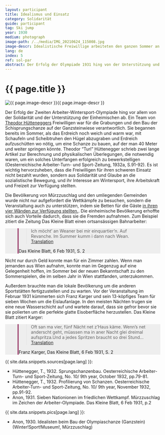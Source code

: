 ```yaml
---
layout: participant
title: Idealismus und Einsatz
category: Solidarität
guide: participant
tag: Ski jump
year: 1930
medium: photograph
image-path: /../media/IMG_20210624_115008.jpg
image-descr: Idealistische Freiwillige arbeiteten den ganzen Sommer an der Schischanze, die internationalen Standards entsprach
lang: de
index: 5
ref: sol-par
abstract: Der Erfolg der Olympiade 1931 hing von der Unterstützung und dem Einsatz der einheimischen Freiwilligen ab, von der Bereitstellung der Unterkünfte bis zum Bau der Sportanlagen.
---
```

<div class="infotext">
  <h1  id="title">{{ page.title }}</h1>
  <div class="grid-item" id="exhibit-image"><img src="/../media/IMG_20210624_115008.jpg" class="img-fluid" alt="{{ page.image-descr }}">{{ page.image-descr }}</div>
  <p>Der Erfolg der Zweiten Arbeiter-Wintersport-Olympiade hing vor allem von der Solidarität und der Unterstützung der Einheimischen ab. Ein Team von <a href="#" class="link-info" data-toggle="tooltip" title="Der örtliche technische Leiter der Zweiten Arbeiter-Wintersport-Olympiade">Theodor Hütteneggers</a> Freiwilligen war für die Grabungen und den Bau der Schisprungschanze auf der Ganzsteinwiese verantwortlich. Sie begannen bereits im Sommer, als das Erdreich noch weich und warm war, mit Schaufeln und Scheibtruhen den Hügel abzugraben und Erdreich aufzuschütten wo nötig, um eine Schanze zu bauen, auf der man 40 Meter und weiter springen könnte. Theodor “Turl” Hüttenegger schrieb zwei lange Artikel zur Berechnung und physikalischen Überlegungen, die notwendig waren, um ein solches Unterfangen erfolgreich zu bewerkstelligen (Oesterreichische Arbeiter-Turn- und Sport-Zeitung, 1932a, S.91-92). Es ist wichtig hervorzuheben, dass die Freiwilligen für ihren schweren Einsatz nicht bezahlt wurden, sondern aus Solidarität und Glaube an die sozialistische Bewegung, und ihr Interesse am Wintersport, ihre Arbeitskraft und Freizeit zur Verfügung stellten.</p>
  <p>Die Bevölkerung von Mürzzuschlag und den umliegenden Gemeinden wurde nicht nur aufgefordert die Wettkämpfe zu besuchen, sondern die Veranstaltung auch zu unterstützen, indem sie Betten für die Gäste <a href="#" class="link-info" data-toggle="tooltip" title="Es wurden wesentlich mehr Gäste erwartet als es Fremdenzimmer gab">in ihren vier Wänden zur Verfügung stellten.</a>. Die einheimische Bevölkerung erhoffte sich auch Vorteile dadurch, dass sie die Fremden aufnahmen. Zum Beispiel zitiert die Zeitung <span class="quote">Das Kleine Blatt</span> einen ortsansässigen Bahnarbeiter:</p>
  <!--quote taken from: https://mdbootstrap.com/docs/standard/extended/quotes/-->
  <section class="vh-50" style="background-color: #eee;">
    <div class="container py-sm-5 h-50">
      <div class="row d-flex align-items-center h-20">
        <div class="col col-md-9 mb-3 mb-md-1" id="style3">
          <figure class="bg-white p-3 rounded" style="border-left: .25rem solid #a34e78;">
            <blockquote class="blockquote pb-2">
              <p class="inlinequote">
              Ich möcht’ an Weaner bei mir einquartier’n. Auf Revanche. Im Summer kumm i dann nach Wean.<a href="#" class="translation" data-toggle="tooltip" title="Ich möchte einen Wiener bei mir einquartieren. Im Sommer komm ich dann nach Wien."> Translation</a>
              </p>
            </blockquote>
            <figcaption class="blockquote-footer mb-0 font-italic">
            <span class="quote">Das Kleine Blatt</span>, 6 Feb 1931, S. 2
           </figcaption>
          </figure>
        </div>
      </div>
    </div>
  </section>
  <p>Nicht nur durch Geld konnte man für ein Zimmer zahlen. Wenn man jemanden aus Wien aufnahm, konnte man im Gegenzug auf eine Gelegenheit hoffen, im Sommer bei der neuen Bekanntschaft zu den Sommerspielen, die im selben Jahr in Wien stattfanden, unterzukommen.</p> 
  <p>Außerdem brauchte man die lokale Bevölkerung um die anderen Sportstätten fertigzustellen und zu warten. Vor der Veranstaltung im Februar 1931 kümmerten sich Franz Karger und sein 13-köpfiges Team für sieben Wochen um die Eislaufanlage. In den meisten Nächten trugen sie eine neue Wasserschicht auf und wartete darauf, dass sie gefror bevor sie sie polierten um die perfekte glatte Eisoberfläche herzustellen. <span classs="quote">Das Kleine Blatt</span> zitiert Karger:</p>
  <!--quote taken from: https://mdbootstrap.com/docs/standard/extended/quotes/ I've changed the margin bottom mb to 4 to space out the elements more, and from lg to md. so it now reads mb-4 mb-md-2 instead of mb-4 mb-lg-2. py defines the top background heading-->
  <section class="vh-50" style="background-color: #eee;">
    <div class="container py-sm-5 h-50">
      <div class="row d-flex align-items-center h-20">
        <div class="col col-md-9 mb-3 mb-md-1">
          <figure class="bg-white p-3 rounded" style="border-left: .25rem solid #a34e78;">
            <blockquote class="blockquote pb-2">
              <p class="inlinequote">
              Oft san ma vier, fünf Nächt net z’Haus käme. Wenn’s net anderscht geht, müassen ma in aner Nacht glei dreimal aufspritza.Und a jedes Spritzen braucht so drei Stund…<a href="#" class="translation" data-toggle="tooltip" title="Oft sind wir vier, fünf Nächte nicht zu Hause. Wenn es nicht anders geht, müssen wir in einer Nacht dreimal (Wasser) aufspritzen. Und jedes Spritzen dauert etwa drei Stunden..."> Translation</a>
              </p>
            </blockquote>
            <figcaption class="blockquote-footer mb-0 font-italic">
            Franz Karger, <span class="quote">Das Kleine Blatt</span>, 6 Feb 1931, S. 2
            </figcaption>
          </figure>
        </div>
      </div>
    </div>
  </section>
  <div class="resources">
    <div class="resource-title">{{ site.data.snippets.sources[page.lang] }}:</div>
      <ul class="resources-list">
        <li>Hüttenegger, T., 1932. Sprungschanzenbau. <span id="source">Oesterreichische Arbeiter-Turn- und Sport-Zeitung</span>, No. 10/ 9th year, October 1932, pp.79-81.</li>
        <li>Hüttenegger, T., 1932. Profilierung von Schanzen. <span id="source">Oesterreichische Arbeiter-Turn- und Sport-Zeitung</span>, No. 10/ 9th year, November 1932, pp.91-92.</li>
        <li>Anon, 1931. Sieben Nationionen im friedlichen Wettkampf. Mürzzuschlag im Zeichen der Arbeiter-Olympiade. <span id="source">Das Kleine Blatt</span>, 6 Feb 1931, p.2</li>
      </ul>
  </div>
  <div class="resources">
    <div class="resource-title">{{ site.data.snippets.pics[page.lang] }}:</div>
      <ul class="resources-list">
        <li>Anon, 1930. Idealisten beim Bau der Olympiaschanze (Ganzstein) (Winter!Sport!Museum!, Mürzzuschlag)</li>
      </ul>
  </div>
</div>
